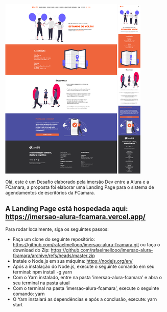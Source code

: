 <img src="https://github.com/rafaelmellooo/imersao-alura-fcamara/blob/master/screenshots/desktop.png?raw=true" width="350" title="hover text" />
<img src="https://github.com/rafaelmellooo/imersao-alura-fcamara/blob/master/screenshots/mobile.png?raw=true" width="69" title="hover text" />

Olá, este é um Desafio elaborado pela imersão Dev entre a Alura e a FCamara,
a proposta foi elaborar uma Landing Page para o sistema de agendamentos de escritórios da FCamara.

## A Landing Page está hospedada aqui: https://imersao-alura-fcamara.vercel.app/

Para rodar localmente, siga os seguintes passos:

- Faça um clone do seguinte repositório: https://github.com/rafaelmellooo/imersao-alura-fcamara.git ou faça o download do Zip: https://github.com/rafaelmellooo/imersao-alura-fcamara/archive/refs/heads/master.zip
- Instale o Node.js em sua máquina: https://nodejs.org/en/
- Após a instalação do Node.js, execute o seguinte comando em seu terminal: npm install -g yarn
- Com o Yarn instalado, entre na pasta 'imersao-alura-fcamara' e abra o seu terminal na pasta atual
- Com o terminal na pasta 'imersao-alura-fcamara', execute o seguinte comando: yarn
- O Yarn instalará as dependências e após a conclusão, execute: yarn start